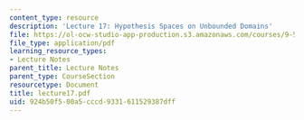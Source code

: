 ```yaml
---
content_type: resource
description: 'Lecture 17: Hypothesis Spaces on Unbounded Domains'
file: https://ol-ocw-studio-app-production.s3.amazonaws.com/courses/9-520-statistical-learning-theory-and-applications-spring-2003/924b50f500a5cccd9331611529387dff_lecture17.pdf
file_type: application/pdf
learning_resource_types:
- Lecture Notes
parent_title: Lecture Notes
parent_type: CourseSection
resourcetype: Document
title: lecture17.pdf
uid: 924b50f5-00a5-cccd-9331-611529387dff
---
```

